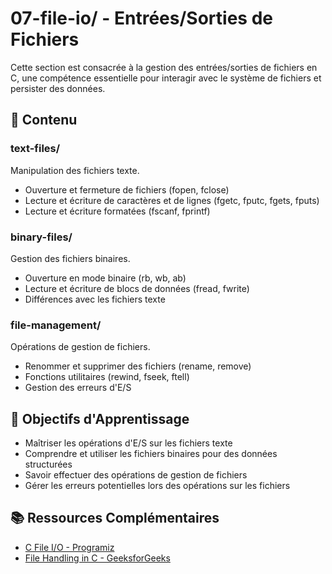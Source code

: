 # 07-file-io/ - Entrées/Sorties de Fichiers

Cette section est consacrée à la gestion des entrées/sorties de fichiers en C, une compétence essentielle pour interagir avec le système de fichiers et persister des données.

## 📁 Contenu

### text-files/
Manipulation des fichiers texte.
- Ouverture et fermeture de fichiers (fopen, fclose)
- Lecture et écriture de caractères et de lignes (fgetc, fputc, fgets, fputs)
- Lecture et écriture formatées (fscanf, fprintf)

### binary-files/
Gestion des fichiers binaires.
- Ouverture en mode binaire (rb, wb, ab)
- Lecture et écriture de blocs de données (fread, fwrite)
- Différences avec les fichiers texte

### file-management/
Opérations de gestion de fichiers.
- Renommer et supprimer des fichiers (rename, remove)
- Fonctions utilitaires (rewind, fseek, ftell)
- Gestion des erreurs d'E/S

## 🎯 Objectifs d'Apprentissage

- Maîtriser les opérations d'E/S sur les fichiers texte
- Comprendre et utiliser les fichiers binaires pour des données structurées
- Savoir effectuer des opérations de gestion de fichiers
- Gérer les erreurs potentielles lors des opérations sur les fichiers

## 📚 Ressources Complémentaires

- [C File I/O - Programiz](https://www.programiz.com/c-programming/c-file-input-output)
- [File Handling in C - GeeksforGeeks](https://www.geeksforgeeks.org/file-handling-c-programming/)
